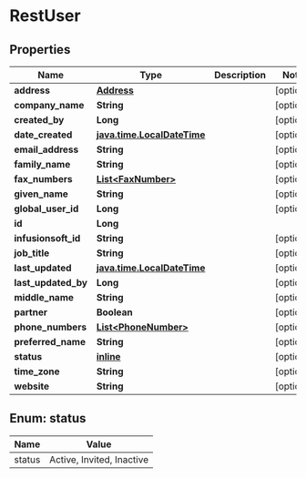 
# RestUser

## Properties
Name | Type | Description | Notes
------------ | ------------- | ------------- | -------------
**address** | [**Address**](Address.md) |  |  [optional]
**company_name** | **String** |  |  [optional]
**created_by** | **Long** |  |  [optional]
**date_created** | [**java.time.LocalDateTime**](java.time.LocalDateTime.md) |  |  [optional]
**email_address** | **String** |  |  [optional]
**family_name** | **String** |  |  [optional]
**fax_numbers** | [**List&lt;FaxNumber&gt;**](FaxNumber.md) |  |  [optional]
**given_name** | **String** |  |  [optional]
**global_user_id** | **Long** |  |  [optional]
**id** | **Long** |  | 
**infusionsoft_id** | **String** |  |  [optional]
**job_title** | **String** |  |  [optional]
**last_updated** | [**java.time.LocalDateTime**](java.time.LocalDateTime.md) |  |  [optional]
**last_updated_by** | **Long** |  |  [optional]
**middle_name** | **String** |  |  [optional]
**partner** | **Boolean** |  |  [optional]
**phone_numbers** | [**List&lt;PhoneNumber&gt;**](PhoneNumber.md) |  |  [optional]
**preferred_name** | **String** |  |  [optional]
**status** | [**inline**](#StatusEnum) |  |  [optional]
**time_zone** | **String** |  |  [optional]
**website** | **String** |  |  [optional]


<a name="StatusEnum"></a>
## Enum: status
Name | Value
---- | -----
status | Active, Invited, Inactive




